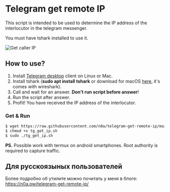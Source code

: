 # Telegram get remote IP

This script is intended to be used to determine the IP address of the interlocutor in the telegram messenger. 

You must have tshark installed to use it.

![Get caller IP](https://i.imgur.com/2Qlc3Kt.png)

## How to use?

1. Install [Telegram desktop](https://desktop.telegram.org/) client on Linux or Mac.
2. Install tshark (**sudo apt install tshark** or download for macOS [here](https://www.wireshark.org/download.html), it's comes with wireshark).
3. Call and wait for an answer. **Don't run script before answer**!
4. Run the script after answer.
5. Profit! You have received the IP address of the interlocutor.

### Get & Run

```sh
$ wget https://raw.githubusercontent.com/n0a/telegram-get-remote-ip/main/tg_get_ip.sh 
$ chmod +x tg_get_ip.sh
$ sudo ./tg_get_ip.sh
```

**PS.** Possible work with termux on android smartphones. Root authority is required to capture traffic.

## Для русскоязыных пользователей

Более подробно об утилите можно почитать у меня в блоге: https://n0a.pw/telegram-get-remote-ip/
